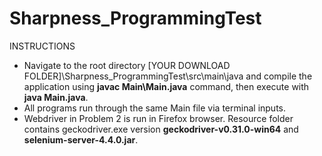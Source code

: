 # Sharpness_ProgrammingTest

INSTRUCTIONS
- Navigate to the root directory [YOUR DOWNLOAD FOLDER]\Sharpness_ProgrammingTest\src\main\java and compile the application using **javac Main\Main.java** command, then execute with **java Main.java**.
- All programs run through the same Main file via terminal inputs. 
- Webdriver in Problem 2 is run in Firefox browser. Resource folder contains geckodriver.exe version **geckodriver-v0.31.0-win64** and **selenium-server-4.4.0.jar**.
